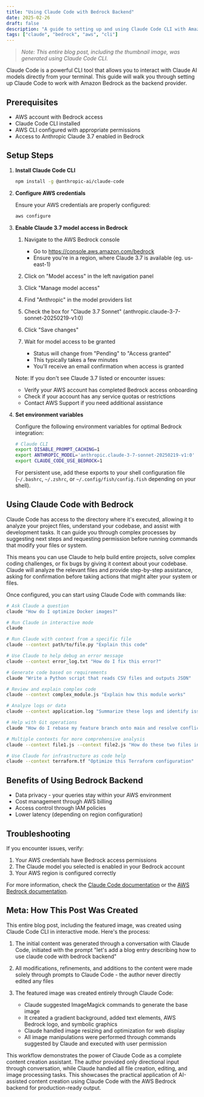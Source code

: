 ```yaml
---
title: "Using Claude Code with Bedrock Backend"
date: 2025-02-26
draft: false
description: "A guide to setting up and using Claude Code CLI with Amazon Bedrock backend"
tags: ["claude", "bedrock", "aws", "cli"]
---
```


> *Note: This entire blog post, including the thumbnail image, was generated using Claude Code CLI.*

Claude Code is a powerful CLI tool that allows you to interact with Claude AI models directly from your terminal. This guide will walk you through setting up Claude Code to work with Amazon Bedrock as the backend provider.

## Prerequisites

- AWS account with Bedrock access
- Claude Code CLI installed
- AWS CLI configured with appropriate permissions
- Access to Anthropic Claude 3.7 enabled in Bedrock 

## Setup Steps

1. **Install Claude Code CLI**

   ```bash
   npm install -g @anthropic-ai/claude-code
   ```

2. **Configure AWS credentials**

   Ensure your AWS credentials are properly configured:

   ```bash
   aws configure
   ```

3. **Enable Claude 3.7 model access in Bedrock**


   1. Navigate to the AWS Bedrock console
      - Go to https://console.aws.amazon.com/bedrock
      - Ensure you're in a region, where Claude 3.7 is available (eg. us-east-1)

   2. Click on "Model access" in the left navigation panel

   3. Click "Manage model access"

   4. Find "Anthropic" in the model providers list

   5. Check the box for "Claude 3.7 Sonnet" (anthropic.claude-3-7-sonnet-20250219-v1:0)

   6. Click "Save changes"

   7. Wait for model access to be granted
      - Status will change from "Pending" to "Access granted"
      - This typically takes a few minutes
      - You'll receive an email confirmation when access is granted

   Note: If you don't see Claude 3.7 listed or encounter issues:
   - Verify your AWS account has completed Bedrock access onboarding
   - Check if your account has any service quotas or restrictions
   - Contact AWS Support if you need additional assistance

4. **Set environment variables**

   Configure the following environment variables for optimal Bedrock integration:

   ```bash
   # Claude CLI
   export DISABLE_PROMPT_CACHING=1 
   export ANTHROPIC_MODEL='anthropic.claude-3-7-sonnet-20250219-v1:0'
   export CLAUDE_CODE_USE_BEDROCK=1
   ```

   For persistent use, add these exports to your shell configuration file (`~/.bashrc`, `~/.zshrc`, or `~/.config/fish/config.fish` depending on your shell).

## Using Claude Code with Bedrock

Claude Code has access to the directory where it's executed, allowing it to analyze your project files, understand your codebase, and assist with development tasks. It can guide you through complex processes by suggesting next steps and requesting permission before running commands that modify your files or system.

This means you can use Claude to help build entire projects, solve complex coding challenges, or fix bugs by giving it context about your codebase. Claude will analyze the relevant files and provide step-by-step assistance, asking for confirmation before taking actions that might alter your system or files.

Once configured, you can start using Claude Code with commands like:

```bash
# Ask Claude a question
claude "How do I optimize Docker images?"

# Run Claude in interactive mode
claude

# Run Claude with context from a specific file
claude --context path/to/file.py "Explain this code"

# Use Claude to help debug an error message
claude --context error_log.txt "How do I fix this error?"

# Generate code based on requirements
claude "Write a Python script that reads CSV files and outputs JSON"

# Review and explain complex code
claude --context complex_module.js "Explain how this module works"

# Analyze logs or data
claude --context application.log "Summarize these logs and identify issues"

# Help with Git operations
claude "How do I rebase my feature branch onto main and resolve conflicts?"

# Multiple contexts for more comprehensive analysis
claude --context file1.js --context file2.js "How do these two files interact?"

# Use Claude for infrastructure as code help
claude --context terraform.tf "Optimize this Terraform configuration"
```

## Benefits of Using Bedrock Backend

- Data privacy - your queries stay within your AWS environment
- Cost management through AWS billing
- Access control through IAM policies
- Lower latency (depending on region configuration)

## Troubleshooting

If you encounter issues, verify:

1. Your AWS credentials have Bedrock access permissions
2. The Claude model you selected is enabled in your Bedrock account
3. Your AWS region is configured correctly

For more information, check the [Claude Code documentation](https://docs.anthropic.com/claude/docs/claude-code) or the [AWS Bedrock documentation](https://docs.aws.amazon.com/bedrock/).

## Meta: How This Post Was Created

This entire blog post, including the featured image, was created using Claude Code CLI in interactive mode. Here's the process:

1. The initial content was generated through a conversation with Claude Code, initiated with the prompt "let's add a blog entry describing how to use claude code with bedrock backend"

2. All modifications, refinements, and additions to the content were made solely through prompts to Claude Code - the author never directly edited any files

3. The featured image was created entirely through Claude Code:
   - Claude suggested ImageMagick commands to generate the base image
   - It created a gradient background, added text elements, AWS Bedrock logo, and symbolic graphics
   - Claude handled image resizing and optimization for web display
   - All image manipulations were performed through commands suggested by Claude and executed with user permission

This workflow demonstrates the power of Claude Code as a complete content creation assistant. The author provided only directional input through conversation, while Claude handled all file creation, editing, and image processing tasks. This showcases the practical application of AI-assisted content creation using Claude Code with the AWS Bedrock backend for production-ready output.